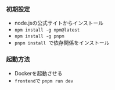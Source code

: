 ### 初期設定
- node.jsの公式サイトからインストール
- `npm install -g npm@latest`
- `npm install -g pnpm`
- `pnpm install `で依存関係をインストール

### 起動方法
- Dockerを起動させる
- `frontend`で ` pnpm run dev `
